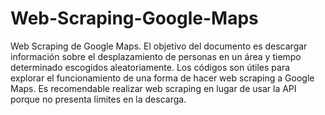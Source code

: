 # Web-Scraping-Google-Maps
 Web Scraping de Google Maps.
 El objetivo del documento es descargar información sobre el desplazamiento de personas en un área y tiempo determinado escogidos aleatoriamente. Los códigos son útiles para explorar el funcionamiento de una forma de hacer web scraping a Google Maps. Es recomendable realizar web scraping en lugar de usar la API porque no presenta límites en la descarga.
